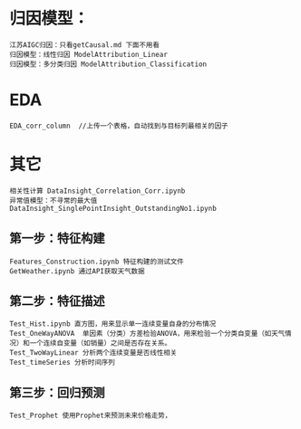 # 归因模型： 
    江苏AIGC归因：只看getCausal.md 下面不用看
    归因模型：线性归因 ModelAttribution_Linear
    归因模型：多分类归因 ModelAttribution_Classification

# EDA
    EDA_corr_column  //上传一个表格，自动找到与目标列最相关的因子

# 其它
    相关性计算 DataInsight_Correlation_Corr.ipynb
    异常值模型：不寻常的最大值 DataInsight_SinglePointInsight_OutstandingNo1.ipynb


## 第一步：特征构建
    Features_Construction.ipynb 特征构建的测试文件
    GetWeather.ipynb 通过API获取天气数据

## 第二步：特征描述
    Test_Hist.ipynb 直方图，用来显示单一连续变量自身的分布情况
    Test_OneWayANOVA  单因素（分类）方差检验ANOVA，用来检验一个分类自变量（如天气情况）和一个连续自变量（如销量）之间是否存在关系。
    Test_TwoWayLinear 分析两个连续变量是否线性相关
    Test_timeSeries 分析时间序列

## 第三步：回归预测
    Test_Prophet 使用Prophet来预测未来价格走势，


